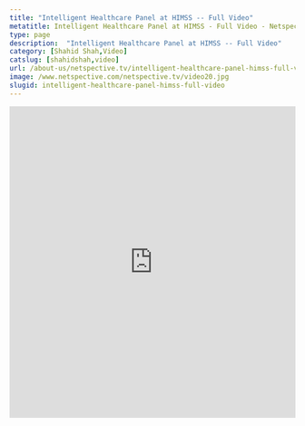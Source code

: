 ```yaml
---
title: "Intelligent Healthcare Panel at HIMSS -- Full Video"
metatitle: Intelligent Healthcare Panel at HIMSS - Full Video - Netspective
type: page
description:  "Intelligent Healthcare Panel at HIMSS -- Full Video"
category: [Shahid Shah,Video]
catslug: [shahidshah,video]
url: /about-us/netspective.tv/intelligent-healthcare-panel-himss-full-video/
image: /www.netspective.com/netspective.tv/video20.jpg
slugid: intelligent-healthcare-panel-himss-full-video
---
```


<iframe width="100%" height="550" src="https://www.youtube.com/embed/htlGRxH2MP0" frameborder="0" allowfullscreen></iframe>


